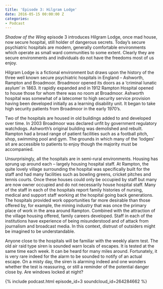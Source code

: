 ```yaml
---
title: 'Episode 3: Hilgram Lodge'
date: 2016-05-15 00:00:00 Z
categories:
- Podcast
---
```


_Shadow of the Wing_ episode 3 introduces Hilgram Lodge, once mad house, now secure hospital, still holder of dangerous secrets. Today’s secure psychiatric hospitals are modern, generally comfortable environments which operate as small ward communities to some extent.  Clearly they are secure environments and individuals do not have the freedoms most of us enjoy.  

Hilgram Lodge is a fictional environment but draws upon the history of the three well known secure psychiatric hospitals in England – Ashworth, Rampton and Broadmoor.  Broadmoor opened its doors as a ‘criminal lunatic asylum’ in 1863. It rapidly expanded and in 1912 Rampton Hospital opened to house those for whom there was no room at Broadmoor.  Ashworth hospital was somewhat of a latecomer to high security service provision having been developed initially as a learning disability unit. It began to take high security patients from Broadmoor in the early 1970’s.  

Two of the hospitals are housed in old buildings added to and developed over time.  In 2003 Broadmoor was declared unfit by government regulatory watchdogs.  Ashworth’s original building was demolished and rebuilt.  Rampton had a broad range of patient facilities such as a football pitch, shop, swimming pool and gym.  The grounds in which many of the ‘lodges’ sit are accessible to patients to enjoy though the majority must be accompanied.  

Unsurprisingly, all the hospitals are in semi-rural environments.  Housing has sprung up around each – largely housing hospital staff.  At Rampton, the quite lovely village surrounding the hospital was specifically built for the staff and had many facilities such as bowling greens, cricket pitches and tennis courts.  Once these houses could only be occupied by staff but many are now owner occupied and do not necessarily house hospital staff.  Many of the staff in each of the hospitals report family histories of nursing, medical and support staff working at the hospital going back generations.  The hospitals provided work opportunities far more desirable than those offered by, for example, the mining industry that was once the primary place of work in the area around Rampton.  Combined with the attraction of the village housing offered, family careers developed.  Staff in each of the institutions have experience of being misunderstood and of attack from journalism and broadcast media. In this context, distrust of outsiders might be imagined to be understandable.

Anyone close to the hospitals will be familiar with the weekly alarm test.  The old air raid type siren is sounded warn locals of escapes.  It is tested at the same time each week.  It can be heard for many miles around.  Fortunately, it is very rare indeed for the alarm to be sounded to notify of an actual escape.  On a misty day, the siren is alarming indeed and one wonders whether the test is reassuring, or still a reminder of the potential danger close by. Are windows locked at night?

{% include podcast.html episode_id=3 soundcloud_id=264284662 %}
